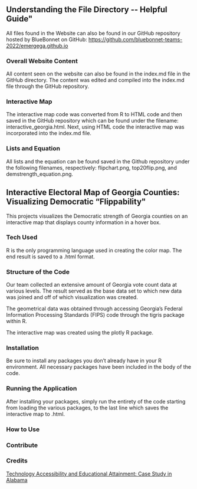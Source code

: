 ## Understanding the File Directory -- Helpful Guide"
All files found in the Website can also be found in our GitHub repository hosted by BlueBonnet on GitHub: https://github.com/bluebonnet-teams-2022/emergega.github.io

### Overall Website Content 
All content seen on the website can also be found in the index.md file in the GitHub directory. The content was edited and compiled into the index.md file through the GitHub repository. 

### Interactive Map 
The interactive map code was converted from R to HTML code and then saved in the GitHub repository which can be found under the filename: interactive_georgia.html. 
Next, using HTML code the interactive map was incorporated into the index.md file. 

### Lists and Equation
All lists and the equation can be found saved in the Github repository under the following filenames, respectively: flipchart.png, top20flip.png, and demstrength_equation.png.

## Interactive Electoral Map of Georgia Counties: Visualizing Democratic “Flippability"
This projects visualizes the Democratic strength of Georgia counties on an interactive map that displays county information in a hover box. 

### Tech Used
R is the only programming language used in creating the color map. The end result is saved to a .html format. 

### Structure of the Code
Our team collected an extensive amount of Georgia vote count data at various levels. The result served as the base data set to which new data was joined and off of which visualization was created.

The geometrical data was obtained through accessing Georgia’s Federal Information Processing Standards (FIPS) code through the tigris package within R.

The interactive map was created using the plotly R package.

### Installation
Be sure to install any packages you don’t already have in your R environment. All necessary packages have been included in the body of the code.

### Running the Application
After installing your packages, simply run the entirety of the code starting from loading the various packages, to the last line which saves the interactive map to .html.

### How to Use


### Contribute


### Credits
[Technology Accessibility and Educational Attainment: Case Study in Alabama
](https://clparent121.github.io/hci-project-2-team-15/)
